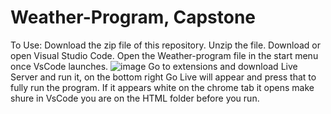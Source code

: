 # Weather-Program, Capstone

To Use:
Download the zip file of this repository. 
Unzip the file.
Download or open Visual Studio Code.
Open the Weather-program file in the start menu once VsCode launches.
![image](https://user-images.githubusercontent.com/104588184/169717546-2f8f4cd6-179f-486b-b6a7-accd0b35f64d.png)
Go to extensions and download Live Server and run it, on the bottom right Go Live will appear and press that to fully run the program.
If it appears white on the chrome tab it opens make shure in VsCode you are on the HTML folder before you run. 
